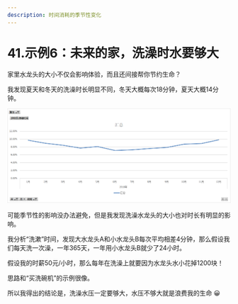 ```yaml
---
description: 时间消耗的季节性变化
---
```


# 41.示例6：未来的家，洗澡时水要够大

家里水龙头的大小不仅会影响体验，而且还间接帮你节约生命？

我发现夏天和冬天的洗澡时长明显不同，冬天大概每次18分钟，夏天大概14分钟。

![](../.gitbook/assets/tu-pian%20%2822%29.png)

可能季节性的影响没办法避免，但是我发现洗澡水龙头的大小也对时长有明显的影响。

我分析“洗漱”时间，发现大水龙头A和小水龙头B每次平均相差4分钟，那么假设我们每天洗一次澡，一年365天，一年用小水龙头B就少了24小时。

假设我的时薪50元/小时，那么每年在洗澡上就要因为水龙头水小花掉1200块！

思路和“买洗碗机”的示例很像。

所以我得出的结论是，洗澡水压一定要够大，水压不够大就是浪费我的生命 😀

